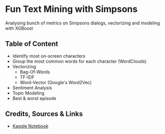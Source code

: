 # Fun Text Mining with Simpsons
 Analysing bunch of metrics on Simpsons dialogs, vectorizing and modeling with XGBoost
 
## Table of Content
- Identify most on-screen characters
- Group the most common words for each character (WordClouds)
- Vectorizing 
  - Bag-Of-Words
  - TF-IDF
  - Word-Vector (Google's Word2Vec)
- Sentiment Analysis
- Topic Modeling
- Best & worst episode

## Credits, Sources & Links
- [Kaggle Notebook](https://www.kaggle.com/ambarish/fun-in-text-mining-with-simpsons)
